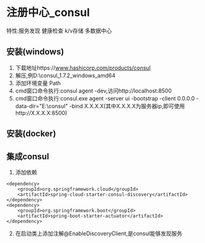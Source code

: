 # 注册中心_consul
特性:服务发现  健康检查  k/v存储  多数据中心

## 安装(windows)
1. 下载地址https://www.hashicorp.com/products/consul
2. 解压,例D:\consul_1.7.2_windows_amd64
3. 添加环境变量 Path
4. cmd窗口命令执行:consul agent -dev,访问http://localhost:8500
5. cmd窗口命令执行:consul.exe agent -server ui -bootstrap -client 0.0.0.0 -data-dir="E:\consul" -bind X.X.X.X(其中X.X.X.X为服务器ip,即可使用http://X.X.X.X:8500)



## 安装(docker)




## 集成consul
1. 添加依赖
```
<dependency>
    <groupId>org.springframework.cloud</groupId>
    <artifactId>spring-cloud-starter-consul-discovery</artifactId>
</dependency>
<dependency>
    <groupId>org.springframework.boot</groupId>
    <artifactId>spring-boot-starter-actuator</artifactId>
</dependency>
```
2. 在启动类上添加注解@EnableDiscoveryClient,是consul能够发现服务
